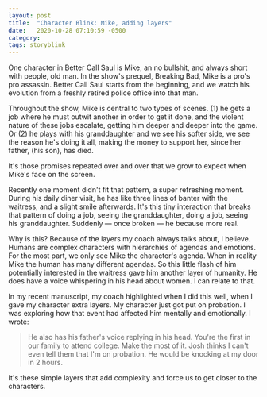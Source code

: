 ```yaml
---
layout: post
title:  "Character Blink: Mike, adding layers"
date:   2020-10-28 07:10:59 -0500
category: 
tags: storyblink
---
```

One character in Better Call Saul is Mike, an no bullshit, and always short with people, old man. In the show's prequel, Breaking Bad, Mike is a pro's pro assassin. Better Call Saul starts from the beginning, and we watch his evolution from a freshly retired police office into that man.

Throughout the show, Mike is central to two types of scenes. (1) he gets a job where he must outwit another in order to get it done, and the violent nature of these jobs escalate, getting him deeper and deeper into the game. Or (2) he plays with his granddaughter and we see his softer side, we see the reason he's doing it all, making the money to support her, since her father, (his son), has died.

It's those promises repeated over and over that we grow to expect when Mike's face on the screen.

Recently one moment didn't fit that pattern, a super refreshing moment. During his daily diner visit, he has like three lines of banter with the waitress, and a slight smile afterwards. It's this tiny interaction that breaks that pattern of doing a job, seeing the granddaughter, doing a job, seeing his granddaughter. Suddenly — once broken — he because more real.

Why is this? Because of the layers my coach always talks about, I believe. Humans are complex characters with hierarchies of agendas and emotions. For the most part, we only see Mike the character's agenda. When in reality Mike the human has many different agendas. So this little flash of him potentially interested in the waitress gave him another layer of humanity. He does have a voice whispering in his head about women. I can relate to that.

In my recent manuscript, my coach highlighted when I did this well, when I gave my character extra layers. My character just got put on probation. I was exploring how that event had affected him mentally and emotionally. I wrote:

> He also has his father's voice replying in his head. You're the first in our family to attend	college. Make the most of it. Josh thinks I can't even tell them that I'm on probation. He	would be knocking at my door in 2 hours.

It's these simple layers that add complexity and force us to get closer to the characters.